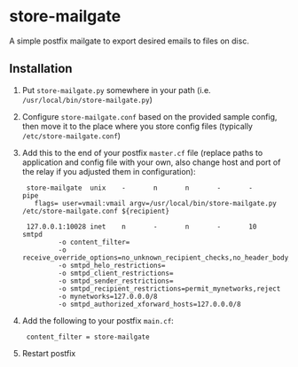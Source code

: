 store-mailgate
==============

A simple postfix mailgate to export desired emails to files on disc.

## Installation

1. Put `store-mailgate.py` somewhere in your path (i.e. `/usr/local/bin/store-mailgate.py`)
2. Configure `store-mailgate.conf` based on the provided sample config, then move it to the place where you store config files (typically `/etc/store-mailgate.conf`)
3. Add this to the end of your postfix `master.cf` file (replace paths to application and config file with your own, also change host and port of the relay if you adjusted them in configuration):

        store-mailgate  unix    -       n       n       -       -       pipe
          flags= user=vmail:vmail argv=/usr/local/bin/store-mailgate.py /etc/store-mailgate.conf ${recipient}

        127.0.0.1:10028 inet    n       -       n       -       10      smtpd
                -o content_filter=
                -o receive_override_options=no_unknown_recipient_checks,no_header_body_checks
                -o smtpd_helo_restrictions=
                -o smtpd_client_restrictions=
                -o smtpd_sender_restrictions=
                -o smtpd_recipient_restrictions=permit_mynetworks,reject
                -o mynetworks=127.0.0.0/8
                -o smtpd_authorized_xforward_hosts=127.0.0.0/8

4. Add the following to your postfix `main.cf`:

        content_filter = store-mailgate

5. Restart postfix
